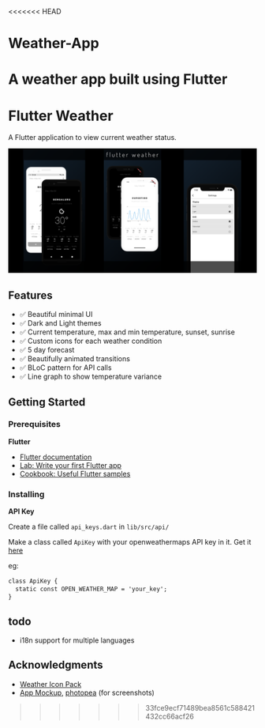 <<<<<<< HEAD
# Weather-App
A weather app built using Flutter
=======
# Flutter Weather

A Flutter application to view current weather status.

![preview](./screenshots/preview.png?raw=true "preview")

## Features

- :white_check_mark: Beautiful minimal UI
- :white_check_mark: Dark and Light themes
- :white_check_mark: Current temperature, max and min temperature, sunset, sunrise
- :white_check_mark: Custom icons for each weather condition
- :white_check_mark: 5 day forecast
- :white_check_mark: Beautifully animated transitions
- :white_check_mark: BLoC pattern for API calls
- :white_check_mark: Line graph to show temperature variance

## Getting Started

### Prerequisites

**Flutter**

- [Flutter documentation](https://flutter.dev/docs)
- [Lab: Write your first Flutter app](https://flutter.dev/docs/get-started/codelab)
- [Cookbook: Useful Flutter samples](https://flutter.dev/docs/cookbook)

### Installing

**API Key**

Create a file called `api_keys.dart` in `lib/src/api/`

Make a class called `ApiKey` with your openweathermaps API key in it. Get it [here](https://openweathermap.org/api)

eg:

```
class ApiKey {
  static const OPEN_WEATHER_MAP = 'your_key';
}
```

## todo

- i18n support for multiple languages

## Acknowledgments

- [Weather Icon Pack](https://erikflowers.github.io/weather-icons/)
- [App Mockup](https://app-mockup.com), [photopea](http://photopea.com) (for screenshots)
>>>>>>> 33fce9ecf71489bea8561c588421432cc66acf26
